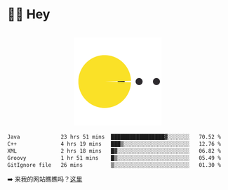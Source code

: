 
# 👋🏻 Hey
<div align="center">
	<br>
	<img src="https://raw.githubusercontent.com/Aniket965/Aniket965/master/pacman.svg?sanitize=true" width="200" height="200">
	<br>
</div>

<!--START_SECTION:waka-->
```text
Java             23 hrs 51 mins  █████████████████▓░░░░░░░   70.52 % 
C++              4 hrs 19 mins   ███▒░░░░░░░░░░░░░░░░░░░░░   12.76 % 
XML              2 hrs 18 mins   █▓░░░░░░░░░░░░░░░░░░░░░░░   06.82 % 
Groovy           1 hr 51 mins    █▒░░░░░░░░░░░░░░░░░░░░░░░   05.49 % 
GitIgnore file   26 mins         ▒░░░░░░░░░░░░░░░░░░░░░░░░   01.30 % 
```
<!--END_SECTION:waka-->

 ➡️  来我的网站瞧瞧吗？[这里](https://www.shaolongfei.com)
